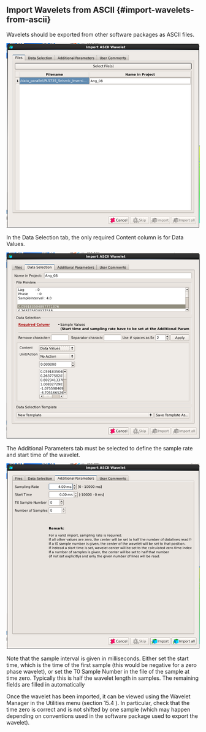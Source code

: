 ## Import Wavelets from ASCII {#import-wavelets-from-ascii}

Wavelets should be exported from other software packages as ASCII files.

![](/assets/wavelet003.png)

In the Data Selection tab, the only required Content column is for Data Values.

![](/assets/wavelet004.png)

The Additional Parameters tab must be selected to define the sample rate and start time of the wavelet.

![](/assets/wavelet005.png)

Note that the sample interval is given in milliseconds. Either set the start time, which is the time of the first sample (this would be negative for a zero phase wavelet), or set the T0 Sample Number in the file of the sample at time zero. Typically this is half the wavelet length in samples. The remaining fields are filled in automatically

Once the wavelet has been imported, it can be viewed using the Wavelet Manager in the Utilities menu (section 15.4 ). In particular, check that the time zero is correct and is not shifted by one sample (which may happen depending on conventions used in the software package used to export the wavelet).